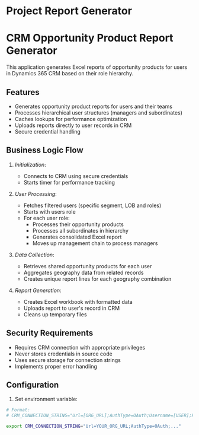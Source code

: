 # Project Report Generator
# CRM Opportunity Product Report Generator

This application generates Excel reports of opportunity products for users in Dynamics 365 CRM based on their role hierarchy.

## Features

- Generates opportunity product reports for users and their teams
- Processes hierarchical user structures (managers and subordinates)
- Caches lookups for performance optimization
- Uploads reports directly to user records in CRM
- Secure credential handling

## Business Logic Flow

1. *Initialization*:
   - Connects to CRM using secure credentials
   - Starts timer for performance tracking

2. *User Processing*:
   - Fetches filtered users (specific segment, LOB and roles)
   - Starts with users role 
   - For each user role:
     - Processes their opportunity products
     - Processes all subordinates in hierarchy
     - Generates consolidated Excel report
     - Moves up management chain to process managers

3. *Data Collection*:
   - Retrieves shared opportunity products for each user
   - Aggregates geography data from related records
   - Creates unique report lines for each geography combination

4. *Report Generation*:
   - Creates Excel workbook with formatted data
   - Uploads report to user's record in CRM
   - Cleans up temporary files

## Security Requirements

- Requires CRM connection with appropriate privileges
- Never stores credentials in source code
- Uses secure storage for connection strings
- Implements proper error handling

## Configuration

1. Set environment variable:

```bash
# Format:
# CRM_CONNECTION_STRING="Url=[ORG_URL];AuthType=OAuth;Username=[USER];Password=[PASSWORD];ClientId=[CLIENT_ID];RedirectUri=[REDIRECT_URI]"

export CRM_CONNECTION_STRING="Url=YOUR_ORG_URL;AuthType=OAuth;..."
